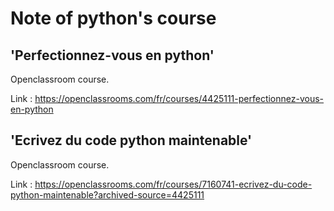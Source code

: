 # Note of python's course

## 'Perfectionnez-vous en python'

Openclassroom course. 

Link : https://openclassrooms.com/fr/courses/4425111-perfectionnez-vous-en-python

## 'Ecrivez du code python maintenable' 

Openclassroom course. 

Link : https://openclassrooms.com/fr/courses/7160741-ecrivez-du-code-python-maintenable?archived-source=4425111

